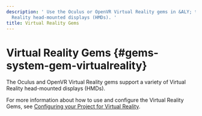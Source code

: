 ```yaml
---
description: ' Use the Oculus or OpenVR Virtual Reality gems in &ALY; to support Virtual
  Reality head-mounted displays (HMDs). '
title: Virtual Reality Gems
---
```

# Virtual Reality Gems {#gems-system-gem-virtualreality}

The Oculus and OpenVR Virtual Reality gems support a variety of Virtual Reality head\-mounted displays \(HMDs\)\.

For more information about how to use and configure the Virtual Reality Gems, see [Configuring your Project for Virtual Reality](/docs/userguide/vr/configuring.md)\.
